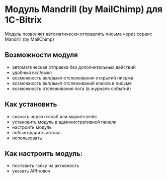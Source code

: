 # Модуль Mandrill (by MailChimp) для 1C-Bitrix

Модуль позволяет автоматически отправлять письма через сервис Mandrill (by MailChimp)

## Возможности модуля
* автоматическая отправка без дополнительных действий
* удобный вкл/выкл
* возможность вкл/выкл отслеживания открытий письма
* возможность вкл/выкл отслеживаний кликов в письме
* возможность отслеживания лога (в журнале событий)

## Как установить
* скачать через гитхаб или маркетплейс
* установить модуль в административной панели
* настроить модуль
* поблагодарить автора
* использовать

## Как настроить модуль:
* поставить галку на активность
* указать API-ключ